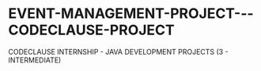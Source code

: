 # EVENT-MANAGEMENT-PROJECT---CODECLAUSE-PROJECT
CODECLAUSE INTERNSHIP - JAVA DEVELOPMENT PROJECTS (3 - INTERMEDIATE)
